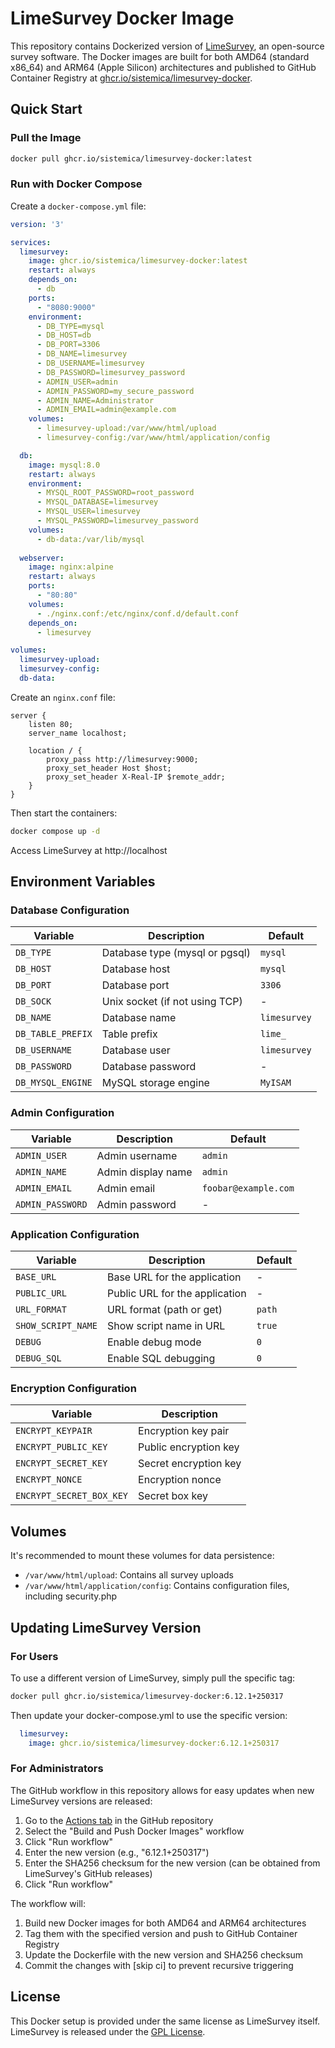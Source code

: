 # LimeSurvey Docker Image

This repository contains Dockerized version of [LimeSurvey](https://limesurvey.org/), an open-source survey software. The Docker images are built for both AMD64 (standard x86_64) and ARM64 (Apple Silicon) architectures and published to GitHub Container Registry at [ghcr.io/sistemica/limesurvey-docker](https://github.com/sistemica/limesurvey-docker/pkgs/container/limesurvey-docker).

## Quick Start

### Pull the Image

```bash
docker pull ghcr.io/sistemica/limesurvey-docker:latest
```

### Run with Docker Compose

Create a `docker-compose.yml` file:

```yaml
version: '3'

services:
  limesurvey:
    image: ghcr.io/sistemica/limesurvey-docker:latest
    restart: always
    depends_on:
      - db
    ports:
      - "8080:9000"
    environment:
      - DB_TYPE=mysql
      - DB_HOST=db
      - DB_PORT=3306
      - DB_NAME=limesurvey
      - DB_USERNAME=limesurvey
      - DB_PASSWORD=limesurvey_password
      - ADMIN_USER=admin
      - ADMIN_PASSWORD=my_secure_password
      - ADMIN_NAME=Administrator
      - ADMIN_EMAIL=admin@example.com
    volumes:
      - limesurvey-upload:/var/www/html/upload
      - limesurvey-config:/var/www/html/application/config

  db:
    image: mysql:8.0
    restart: always
    environment:
      - MYSQL_ROOT_PASSWORD=root_password
      - MYSQL_DATABASE=limesurvey
      - MYSQL_USER=limesurvey
      - MYSQL_PASSWORD=limesurvey_password
    volumes:
      - db-data:/var/lib/mysql
      
  webserver:
    image: nginx:alpine
    restart: always
    ports:
      - "80:80"
    volumes:
      - ./nginx.conf:/etc/nginx/conf.d/default.conf
    depends_on:
      - limesurvey

volumes:
  limesurvey-upload:
  limesurvey-config:
  db-data:
```

Create an `nginx.conf` file:

```nginx
server {
    listen 80;
    server_name localhost;

    location / {
        proxy_pass http://limesurvey:9000;
        proxy_set_header Host $host;
        proxy_set_header X-Real-IP $remote_addr;
    }
}
```

Then start the containers:

```bash
docker compose up -d
```

Access LimeSurvey at http://localhost

## Environment Variables

### Database Configuration

| Variable | Description | Default |
|----------|-------------|---------|
| `DB_TYPE` | Database type (mysql or pgsql) | `mysql` |
| `DB_HOST` | Database host | `mysql` |
| `DB_PORT` | Database port | `3306` |
| `DB_SOCK` | Unix socket (if not using TCP) | - |
| `DB_NAME` | Database name | `limesurvey` |
| `DB_TABLE_PREFIX` | Table prefix | `lime_` |
| `DB_USERNAME` | Database user | `limesurvey` |
| `DB_PASSWORD` | Database password | - |
| `DB_MYSQL_ENGINE` | MySQL storage engine | `MyISAM` |

### Admin Configuration

| Variable | Description | Default |
|----------|-------------|---------|
| `ADMIN_USER` | Admin username | `admin` |
| `ADMIN_NAME` | Admin display name | `admin` |
| `ADMIN_EMAIL` | Admin email | `foobar@example.com` |
| `ADMIN_PASSWORD` | Admin password | - |

### Application Configuration

| Variable | Description | Default |
|----------|-------------|---------|
| `BASE_URL` | Base URL for the application | - |
| `PUBLIC_URL` | Public URL for the application | - |
| `URL_FORMAT` | URL format (path or get) | `path` |
| `SHOW_SCRIPT_NAME` | Show script name in URL | `true` |
| `DEBUG` | Enable debug mode | `0` |
| `DEBUG_SQL` | Enable SQL debugging | `0` |

### Encryption Configuration

| Variable | Description |
|----------|-------------|
| `ENCRYPT_KEYPAIR` | Encryption key pair |
| `ENCRYPT_PUBLIC_KEY` | Public encryption key |
| `ENCRYPT_SECRET_KEY` | Secret encryption key |
| `ENCRYPT_NONCE` | Encryption nonce |
| `ENCRYPT_SECRET_BOX_KEY` | Secret box key |

## Volumes

It's recommended to mount these volumes for data persistence:

- `/var/www/html/upload`: Contains all survey uploads
- `/var/www/html/application/config`: Contains configuration files, including security.php

## Updating LimeSurvey Version

### For Users

To use a different version of LimeSurvey, simply pull the specific tag:

```bash
docker pull ghcr.io/sistemica/limesurvey-docker:6.12.1+250317
```

Then update your docker-compose.yml to use the specific version:

```yaml
  limesurvey:
    image: ghcr.io/sistemica/limesurvey-docker:6.12.1+250317
```

### For Administrators

The GitHub workflow in this repository allows for easy updates when new LimeSurvey versions are released:

1. Go to the [Actions tab](https://github.com/sistemica/limesurvey-docker/actions) in the GitHub repository
2. Select the "Build and Push Docker Images" workflow
3. Click "Run workflow"
4. Enter the new version (e.g., "6.12.1+250317")
5. Enter the SHA256 checksum for the new version (can be obtained from LimeSurvey's GitHub releases)
6. Click "Run workflow"

The workflow will:
1. Build new Docker images for both AMD64 and ARM64 architectures
2. Tag them with the specified version and push to GitHub Container Registry
3. Update the Dockerfile with the new version and SHA256 checksum
4. Commit the changes with [skip ci] to prevent recursive triggering

## License

This Docker setup is provided under the same license as LimeSurvey itself. LimeSurvey is released under the [GPL License](https://www.limesurvey.org/license).
